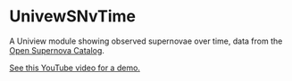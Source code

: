 # UnivewSNvTime
A Uniview module showing observed supernovae over time, data from the [Open Supernova Catalog](https://sne.space/).

[See this YouTube video for a demo.](https://youtu.be/CxzEcCtRK6U)

